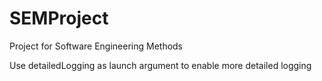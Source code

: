 # SEMProject
Project for Software Engineering Methods

Use detailedLogging as launch argument to enable more detailed logging
